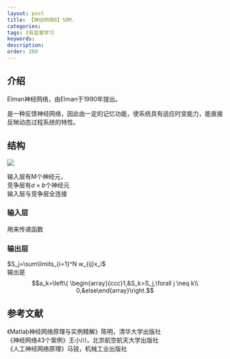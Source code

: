 ```yaml
---
layout: post
title: 【神经网络8】SOM.
categories:
tags: 2有监督学习
keywords:
description:
order: 260
---
```



## 介绍

Elman神经网络，由Elman于1990年提出。  


是一种反馈神经网络，因此由一定的记忆功能，使系统具有适应时变能力，能直接反映动态过程系统的特性。  


## 结构
<img src='http://www.guofei.site/public/postimg/ann_som.png'>

输入层有M个神经元，  
竞争层有$a\times b$个神经元  
输入层与竞争层全连接
### 输入层
用来传递函数
### 输出层
$S_j=\sum\limits_{i=1}^N w_{ij}x_i$  
输出是$$a_k=\left\{ \begin{array}{ccc}1,&S_k>S_j,\forall j \neq k\\
0,&else\end{array}\right.$$

## 参考文献
《Matlab神经网络原理与实例精解》陈明，清华大学出版社   
《神经网络43个案例》王小川，北京航空航天大学出版社  
《人工神经网络原理》马锐，机械工业出版社  
